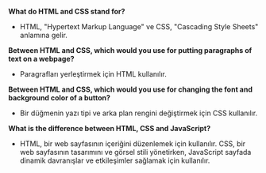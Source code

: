 **What do HTML and CSS stand for?**

*   HTML, "Hypertext Markup Language" ve CSS, "Cascading Style Sheets" anlamına gelir.

**Between HTML and CSS, which would you use for putting paragraphs of text on a webpage?**

*   Paragrafları yerleştirmek için HTML kullanılır.

**Between HTML and CSS, which would you use for changing the font and background color of a button?**

*   Bir düğmenin yazı tipi ve arka plan rengini değiştirmek için CSS kullanılır.

**What is the difference between HTML, CSS and JavaScript?**

*   HTML, bir web sayfasının içeriğini düzenlemek için kullanılır. CSS, bir web sayfasının tasarımını ve görsel stili yönetirken, JavaScript sayfada dinamik davranışlar ve etkileşimler sağlamak için kullanılır.

